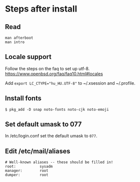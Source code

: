 # Steps after install

## Read

```
man afterboot
man intro
```

## Locale support

Follow the steps on the faq to set up utf-8.  https://www.openbsd.org/faq/faq10.html#locales

Add ```export LC_CTYPE="hu_HU.UTF-8"``` to ~/.xsession and ~/.profile.

## Install fonts

```
$ pkg_add -D snap noto-fonts noto-cjk noto-emoji
```

## Set default umask to 077

In  /etc/login.conf set the default umask to ```077```.

## Edit /etc/mail/aliases

```
# Well-known aliases -- these should be filled in!
root:           sysadm
manager:        root
dumper:         root
```

